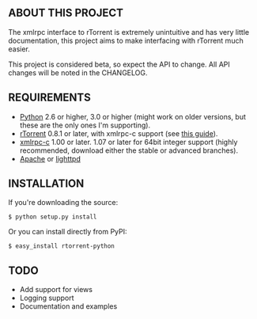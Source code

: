 ABOUT THIS PROJECT
------------------
The xmlrpc interface to rTorrent is extremely unintuitive and has very little documentation, this project aims to make interfacing with rTorrent much easier.

This project is considered beta, so expect the API to change. All API changes will be noted in the CHANGELOG.

REQUIREMENTS
------------
- [Python](http://www.python.org/) 2.6 or higher, 3.0 or higher (might work on older versions, but these are the only ones I'm supporting).
- [rTorrent](http://libtorrent.rakshasa.no/) 0.8.1 or later, with xmlrpc-c support (see [this guide](http://libtorrent.rakshasa.no/wiki/RTorrentXMLRPCGuide)).
- [xmlrpc-c](http://xmlrpc-c.sourceforge.net/) 1.00 or later. 1.07 or later for 64bit integer support (highly recommended, download either the stable or advanced branches).
- [Apache](http://www.apache.org/) or [lighttpd](http://www.lighttpd.net/)

INSTALLATION
------------

If you're downloading the source:

```$ python setup.py install```

Or you can install directly from PyPI:

```$ easy_install rtorrent-python```

TODO
----
- Add support for views
- Logging support
- Documentation and examples